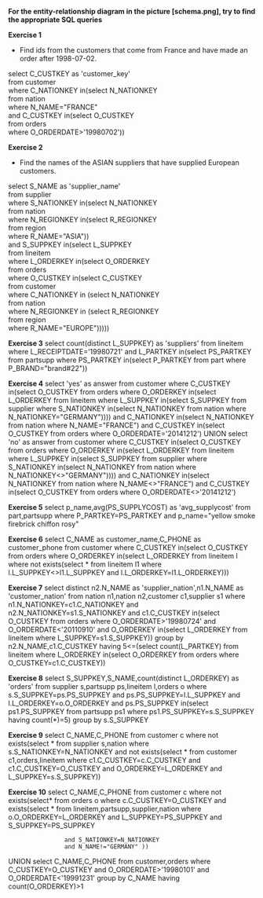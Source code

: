 **For the entity-relationship diagram in the picture [schema.png], try to find the appropriate SQL queries**

**Exercise 1**
- Find ids from the customers that come from France and have made an order after 1998-07-02.

select C_CUSTKEY as 'customer_key' \
from customer \
where C_NATIONKEY in(select N_NATIONKEY \
					from nation \
					where N_NAME="FRANCE" \
					and C_CUSTKEY in(select O_CUSTKEY \
									 from orders \
									 where O_ORDERDATE>'19980702'))

**Exercise 2**
- Find the names of the ASIAN suppliers that have supplied European customers.

select S_NAME as 'supplier_name' \
from supplier \
where S_NATIONKEY in(select N_NATIONKEY \
					from nation \
					where N_REGIONKEY in(select R_REGIONKEY \
										 from region \
										 where R_NAME="ASIA")) \
and S_SUPPKEY in(select L_SUPPKEY \
				from lineitem \
				where L_ORDERKEY in(select O_ORDERKEY \
									from orders \
									where O_CUSTKEY in(select C_CUSTKEY \
														from customer \
														where C_NATIONKEY in (select N_NATIONKEY \
																			  from nation \
																			  where N_REGIONKEY in (select R_REGIONKEY \
																			  from region \
																			  where R_NAME="EUROPE")))))

**Exercise 3**
select count(distinct L_SUPPKEY) as 'suppliers'
from lineitem
where L_RECEIPTDATE='19980721' and L_PARTKEY in(select PS_PARTKEY
												from partsupp
												where PS_PARTKEY in(select P_PARTKEY
												from part
												where P_BRAND="brand#22"))

**Exercise 4**
select 'yes' as answer
from customer
where C_CUSTKEY in(select O_CUSTKEY
					from orders
					where O_ORDERKEY in(select L_ORDERKEY
										from lineitem
										where L_SUPPKEY in(select S_SUPPKEY
															from supplier
															where S_NATIONKEY in(select N_NATIONKEY
																				 from nation
																				 where N_NATIONKEY="GERMANY"))))
and C_NATIONKEY in(select N_NATIONKEY
				   from nation
				   where N_NAME="FRANCE")
and C_CUSTKEY in(select O_CUSTKEY
				 from orders
				 where O_ORDERDATE='20141212')
UNION
select 'no' as answer
from customer
where C_CUSTKEY in(select O_CUSTKEY
					from orders
					where O_ORDERKEY in(select L_ORDERKEY
									    from lineitem
										where L_SUPPKEY in(select S_SUPPKEY
													       from supplier
															where S_NATIONKEY in(select N_NATIONKEY
																				from nation
																				where N_NATIONKEY<>"GERMANY"))))
and C_NATIONKEY in(select N_NATIONKEY
				   from nation
				   where N_NAME<>"FRANCE")
and C_CUSTKEY in(select O_CUSTKEY
				 from orders
				 where O_ORDERDATE<>'20141212')

**Exercise 5**
select p_name,avg(PS_SUPPLYCOST) as 'avg_supplycost' 
from part,partsupp 
where P_PARTKEY=PS_PARTKEY and p_name="yellow smoke firebrick chiffon rosy"

**Exercise 6**
select C_NAME as customer_name,C_PHONE as customer_phone
from customer
where C_CUSTKEY in(select O_CUSTKEY
				   from orders
                   where O_ORDERKEY in(select L_ORDERKEY
								       from lineitem l
                                       where not exists(select *
														from lineitem l1
                                                        where l.L_SUPPKEY<>l1.L_SUPPKEY and l.L_ORDERKEY=l1.L_ORDERKEY)))

**Exercise 7**
select distinct n2.N_NAME as 'supplier_nation',n1.N_NAME as 'customer_nation'
from nation n1,nation n2,customer c1,supplier s1
where n1.N_NATIONKEY=c1.C_NATIONKEY 
and n2.N_NATIONKEY=s1.S_NATIONKEY 
and c1.C_CUSTKEY in(select O_CUSTKEY 
				    from orders
                    where O_ORDERDATE>'19980724' 
					and O_ORDERDATE<'20110910' 
				    and O_ORDERKEY in(select L_ORDERKEY
								      from lineitem
                                      where L_SUPPKEY=s1.S_SUPPKEY))
group by n2.N_NAME,c1.C_CUSTKEY
having 5<=(select count(L_PARTKEY)
		   from lineitem
           where L_ORDERKEY in(select O_ORDERKEY
						       from orders
                               where O_CUSTKEY=c1.C_CUSTKEY))

**Exercise 8**
select S_SUPPKEY,S_NAME,count(distinct L_ORDERKEY) as 'orders'
from supplier s,partsupp ps,lineitem l,orders o
where s.S_SUPPKEY=ps.PS_SUPPKEY 
and ps.PS_SUPPKEY=l.L_SUPPKEY 
and l.L_ORDERKEY=o.O_ORDERKEY 
and ps.PS_SUPPKEY in(select ps1.PS_SUPPKEY
				     from partsupp ps1
                     where ps1.PS_SUPPKEY=s.S_SUPPKEY
                     having count(*)=5)
group by s.S_SUPPKEY

**Exercise 9**
select C_NAME,C_PHONE
from customer c
where not exists(select *
				 from supplier s,nation
                 where s.S_NATIONKEY=N_NATIONKEY
and not exists(select *
				from customer c1,orders,lineitem
            	where c1.C_CUSTKEY=c.C_CUSTKEY 
				and c1.C_CUSTKEY=O_CUSTKEY and O_ORDERKEY=L_ORDERKEY and L_SUPPKEY=s.S_SUPPKEY))

**Exercise 10**
select C_NAME,C_PHONE
from customer c
where not exists(select* from orders o
		 where c.C_CUSTKEY=O_CUSTKEY
		 and exists(select * from lineitem,partsupp,supplier,nation
				    where o.O_ORDERKEY=L_ORDERKEY
				    and L_SUPPKEY=PS_SUPPKEY
		 		    and S_SUPPKEY=PS_SUPPKEY

		 		    and S_NATIONKEY=N_NATIONKEY
		 	    	and N_NAME!="GERMANY" ))
UNION
	select C_NAME,C_PHONE
	from customer,orders
	where C_CUSTKEY=O_CUSTKEY and O_ORDERDATE>'19980101' and O_ORDERDATE<'19991231'
	group by C_NAME
	having count(O_ORDERKEY)>1
